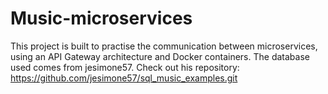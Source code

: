 # Music-microservices
This project is built to practise the communication between microservices, using an API Gateway architecture and Docker containers. The database used comes from jesimone57. Check out his repository: https://github.com/jesimone57/sql_music_examples.git
